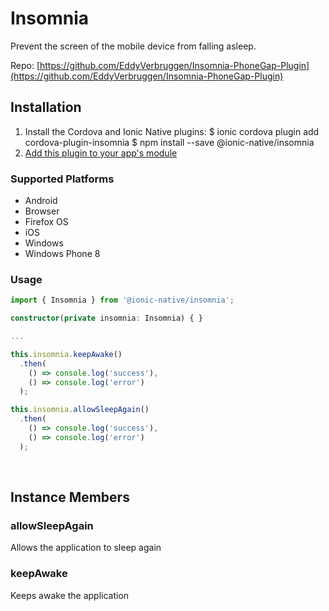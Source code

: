 # Insomnia 


Prevent the screen of the mobile device from falling asleep.


Repo: [https://github.com/EddyVerbruggen/Insomnia-PhoneGap-Plugin](https://github.com/EddyVerbruggen/Insomnia-PhoneGap-Plugin)



## Installation 

<ol>
<li>Install the Cordova and Ionic Native plugins:
<code-block language="shell">$ ionic cordova plugin add cordova-plugin-insomnia
$ npm install --save @ionic-native/insomnia
</code-block>
</li>
<li><a href="/docs/native/#Add_Plugins_to_Your_App_Module">Add this plugin to your app's module</a></li>
</ol>



### Supported Platforms

* Android
* Browser
* Firefox OS
* iOS
* Windows
* Windows Phone 8




### Usage


```typescript
import { Insomnia } from '@ionic-native/insomnia';

constructor(private insomnia: Insomnia) { }

...

this.insomnia.keepAwake()
  .then(
    () => console.log('success'),
    () => console.log('error')
  );

this.insomnia.allowSleepAgain()
  .then(
    () => console.log('success'),
    () => console.log('error')
  );
```





<p><br></p>

## Instance Members

### allowSleepAgain

Allows the application to sleep again

### keepAwake

Keeps awake the application

<p><br></p>

